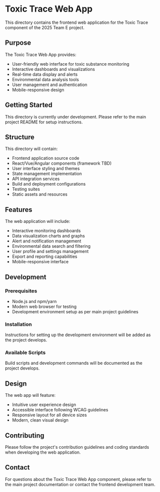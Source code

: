 # Toxic Trace Web App

This directory contains the frontend web application for the Toxic Trace component of the 2025 Team E project.

## Purpose

The Toxic Trace Web App provides:
- User-friendly web interface for toxic substance monitoring
- Interactive dashboards and visualizations
- Real-time data display and alerts
- Environmental data analysis tools
- User management and authentication
- Mobile-responsive design

## Getting Started

This directory is currently under development. Please refer to the main project README for setup instructions.

## Structure

This directory will contain:
- Frontend application source code
- React/Vue/Angular components (framework TBD)
- User interface styling and themes
- State management implementation
- API integration services
- Build and deployment configurations
- Testing suites
- Static assets and resources

## Features

The web application will include:
- Interactive monitoring dashboards
- Data visualization charts and graphs
- Alert and notification management
- Environmental data search and filtering
- User profile and settings management
- Export and reporting capabilities
- Mobile-responsive interface

## Development

### Prerequisites
- Node.js and npm/yarn
- Modern web browser for testing
- Development environment setup as per main project guidelines

### Installation
Instructions for setting up the development environment will be added as the project develops.

### Available Scripts
Build scripts and development commands will be documented as the project develops.

## Design

The web app will feature:
- Intuitive user experience design
- Accessible interface following WCAG guidelines
- Responsive layout for all device sizes
- Modern, clean visual design

## Contributing

Please follow the project's contribution guidelines and coding standards when developing the web application.

## Contact

For questions about the Toxic Trace Web App component, please refer to the main project documentation or contact the frontend development team.
